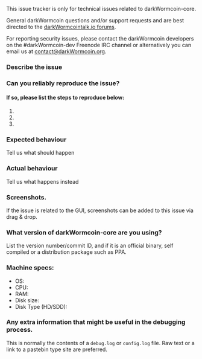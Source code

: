 <!--- Remove sections that do not apply -->

This issue tracker is only for technical issues related to darkWormcoin-core.

General darkWormcoin questions and/or support requests and are best directed to the [darkWormcointalk.io forums](https://darkWormcointalk.io/).

For reporting security issues, please contact the darkWormcoin developers on the #darkWormcoin-dev Freenode IRC channel or alternatively you can email us at contact@darkWormcoin.org.

### Describe the issue

### Can you reliably reproduce the issue?
#### If so, please list the steps to reproduce below:
1.
2.
3.

### Expected behaviour
Tell us what should happen

### Actual behaviour
Tell us what happens instead

### Screenshots.
If the issue is related to the GUI, screenshots can be added to this issue via drag & drop.

### What version of darkWormcoin-core are you using?
List the version number/commit ID, and if it is an official binary, self compiled or a distribution package such as PPA.

### Machine specs:
- OS:
- CPU:
- RAM:
- Disk size:
- Disk Type (HD/SDD):

### Any extra information that might be useful in the debugging process.
This is normally the contents of a `debug.log` or `config.log` file. Raw text or a link to a pastebin type site are preferred.
